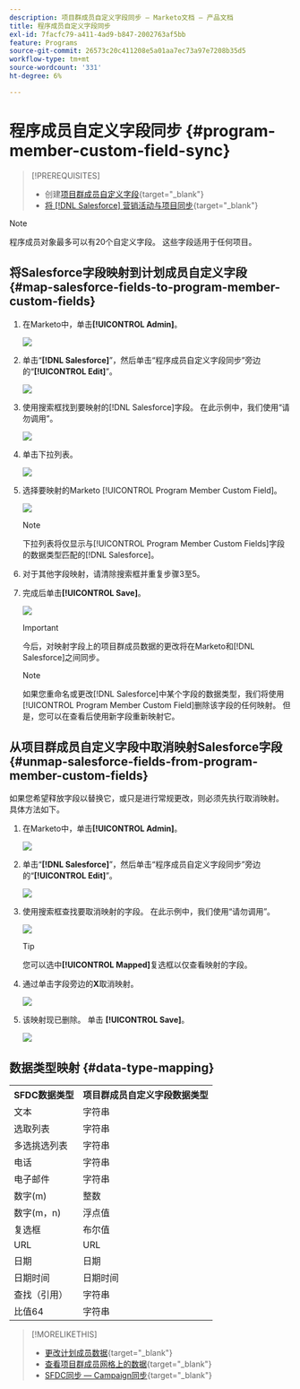 ```yaml
---
description: 项目群成员自定义字段同步 — Marketo文档 — 产品文档
title: 程序成员自定义字段同步
exl-id: 7facfc79-a411-4ad9-b847-2002763af5bb
feature: Programs
source-git-commit: 26573c20c411208e5a01aa7ec73a97e7208b35d5
workflow-type: tm+mt
source-wordcount: '331'
ht-degree: 6%

---
```


# 程序成员自定义字段同步 {#program-member-custom-field-sync}

>[!PREREQUISITES]
>
>* 创建[项目群成员自定义字段](/help/marketo/product-docs/core-marketo-concepts/programs/working-with-programs/program-member-custom-fields.md){target="_blank"}
>* [将 [!DNL Salesforce] 营销活动与项目同步](/help/marketo/product-docs/core-marketo-concepts/programs/working-with-programs/sync-an-sfdc-campaign-with-a-program.md){target="_blank"}

>[!NOTE]
>
>程序成员对象最多可以有20个自定义字段。 这些字段适用于任何项目。

## 将Salesforce字段映射到计划成员自定义字段 {#map-salesforce-fields-to-program-member-custom-fields}

1. 在Marketo中，单击&#x200B;**[!UICONTROL Admin]**。

   ![](assets/program-member-custom-field-sync-1.png)

1. 单击“**[!DNL Salesforce]**”，然后单击“程序成员自定义字段同步”旁边的“**[!UICONTROL Edit]**”。

   ![](assets/program-member-custom-field-sync-2.png)

1. 使用搜索框找到要映射的[!DNL Salesforce]字段。 在此示例中，我们使用“请勿调用”。

   ![](assets/program-member-custom-field-sync-3.png)

1. 单击下拉列表。

   ![](assets/program-member-custom-field-sync-4.png)

1. 选择要映射的Marketo [!UICONTROL Program Member Custom Field]。

   ![](assets/program-member-custom-field-sync-5.png)

   >[!NOTE]
   >
   >下拉列表将仅显示与[!UICONTROL Program Member Custom Fields]字段的数据类型匹配的[!DNL Salesforce]。

1. 对于其他字段映射，请清除搜索框并重复步骤3至5。

1. 完成后单击&#x200B;**[!UICONTROL Save]**。

   ![](assets/program-member-custom-field-sync-6.png)

   >[!IMPORTANT]
   >
   >今后，对映射字段上的项目群成员数据的更改将在Marketo和[!DNL Salesforce]之间同步。

   >[!NOTE]
   >
   >如果您重命名或更改[!DNL Salesforce]中某个字段的数据类型，我们将使用[!UICONTROL Program Member Custom Field]删除该字段的任何映射。 但是，您可以在查看后使用新字段重新映射它。

## 从项目群成员自定义字段中取消映射Salesforce字段 {#unmap-salesforce-fields-from-program-member-custom-fields}

如果您希望释放字段以替换它，或只是进行常规更改，则必须先执行取消映射。 具体方法如下。

1. 在Marketo中，单击&#x200B;**[!UICONTROL Admin]**。

   ![](assets/program-member-custom-field-sync-7.png)

1. 单击“**[!DNL Salesforce]**”，然后单击“程序成员自定义字段同步”旁边的“**[!UICONTROL Edit]**”。

   ![](assets/program-member-custom-field-sync-8.png)

1. 使用搜索框查找要取消映射的字段。 在此示例中，我们使用“请勿调用”。

   ![](assets/program-member-custom-field-sync-9.png)

   >[!TIP]
   >
   >您可以选中&#x200B;**[!UICONTROL Mapped]**&#x200B;复选框以仅查看映射的字段。

1. 通过单击字段旁边的&#x200B;**X**&#x200B;取消映射。

   ![](assets/program-member-custom-field-sync-10.png)

1. 该映射现已删除。 单击 **[!UICONTROL Save]**。

   ![](assets/program-member-custom-field-sync-11.png)

## 数据类型映射 {#data-type-mapping}

<table>
  <colgroup>
    <col/>
    <col/>
  </colgroup>
  <tbody>
    <tr>
      <th>SFDC数据类型</th>
      <th>项目群成员自定义字段数据类型</th>
    </tr>
    <tr>
      <td>文本</td>
      <td>字符串</td>
    </tr>
    <tr>
      <td>选取列表</td>
      <td>字符串</td>
    </tr>
    <tr>
      <td>多选挑选列表</td>
      <td>字符串</td>
    </tr>
    <tr>
      <td>电话</td>
      <td>字符串</td>
    </tr>
    <tr>
      <td>电子邮件</td>
      <td>字符串</td>
    </tr>
    <tr>
      <td>数字(m)</td>
      <td>整数</td>
    </tr>
    <tr>
      <td>数字(m，n)</td>
      <td>浮点值</td>
    </tr>
    <tr>
      <td>复选框</td>
      <td>布尔值</td>
    </tr>
    <tr>
      <td>URL</td>
      <td>URL</td>
    </tr>
    <tr>
      <td>日期</td>
      <td>日期</td>
    </tr>
    <tr>
      <td>日期时间</td>
      <td>日期时间</td>
    </tr>
    <tr>
      <td>查找（引用）</td>
      <td>字符串</td>
    </tr>
    <tr>
      <td>比值64</td>
      <td>字符串</td>
    </tr>
  </tbody>
</table>

>[!MORELIKETHIS]
>
>* [更改计划成员数据](/help/marketo/product-docs/core-marketo-concepts/smart-campaigns/program-flow-actions/change-program-member-data.md){target="_blank"}
>* [查看项目群成员网格上的数据](/help/marketo/product-docs/core-marketo-concepts/programs/working-with-programs/manage-and-view-members.md){target="_blank"}
>* [SFDC同步 — Campaign同步](/help/marketo/product-docs/crm-sync/salesforce-sync/sfdc-sync-details/sfdc-sync-campaign-sync.md){target="_blank"}
